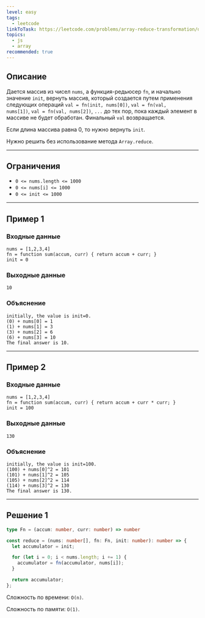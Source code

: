 ```yaml
---
level: easy
tags:
  - leetcode
linkToTask: https://leetcode.com/problems/array-reduce-transformation/description/?envType=study-plan-v2&envId=30-days-of-javascript
topics:
  - js
  - array
recommended: true
---
```

## Описание

Дается массив из чисел `nums`, a функция-редьюсер `fn`, и начально значение `init`, вернуть массив, который создается путем применения следующих операций `val = fn(init, nums[0])`, `val = fn(val, nums[1])`, `val = fn(val, nums[2])`, `...` до тех пор, пока каждый элемент в массиве не будет обработан. Финальный `val` возвращается.

Если длина массива равна 0, то нужно вернуть `init`.

Нужно решить без использование метода `Array.reduce`.

---
## Ограничения

- `0 <= nums.length <= 1000`
- `0 <= nums[i] <= 1000`
- `0 <= init <= 1000`

---
## Пример 1

### Входные данные

```
nums = [1,2,3,4]
fn = function sum(accum, curr) { return accum + curr; }
init = 0
```
### Выходные данные

```
10
```
### Объяснение

```
initially, the value is init=0.
(0) + nums[0] = 1
(1) + nums[1] = 3
(3) + nums[2] = 6
(6) + nums[3] = 10
The final answer is 10.
```

---
## Пример 2

### Входные данные

```
nums = [1,2,3,4]
fn = function sum(accum, curr) { return accum + curr * curr; }
init = 100
```
### Выходные данные

```
130
```
### Объяснение

```
initially, the value is init=100.
(100) + nums[0]^2 = 101
(101) + nums[1]^2 = 105
(105) + nums[2]^2 = 114
(114) + nums[3]^2 = 130
The final answer is 130.
```

---
## Решение 1

```typescript
type Fn = (accum: number, curr: number) => number

const reduce = (nums: number[], fn: Fn, init: number): number => {
  let accumulator = init;

  for (let i = 0; i < nums.length; i += 1) {
    accumulator = fn(accumulator, nums[i]);
  }

  return accumulator;
};
```

Сложность по времени: `O(n)`.

Сложность по памяти: `O(1)`.